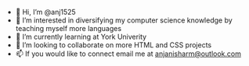- 👋 Hi, I’m @anj1525
- 👀 I’m interested in diversifying my computer science knowledge by teaching myself more languages
- 🌱 I’m currently learning at York Univerity
- 💞️ I’m looking to collaborate on more HTML and CSS projects
- 📫 If you would like to connect email me at anjanisharm@outlook.com
